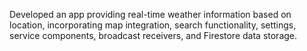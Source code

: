  Developed an app providing real-time weather information based on location, incorporating map integration, search functionality, settings, service components, broadcast receivers, and Firestore data storage.
